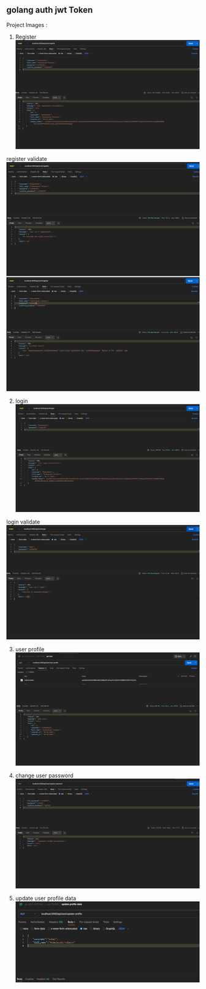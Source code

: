 ## golang auth jwt Token

Project Images :
1. Register
![register](/project-images/register.png)

register validate
![register validate](/project-images/register_validate1.png)
![register validate](/project-images/register_validate2.png)

2. login
![login](/project-images/login.png)

login validate
![login validate](/project-images/login_validate1.png)

3. user profile
![get user data ](/project-images/get_user_data.png)

4. change user password
![change user password](/project-images/update_password.png)

5. update user profile data
![update user data](/project-images/update_profile_data.png)


